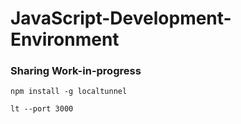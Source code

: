 # JavaScript-Development-Environment

### Sharing Work-in-progress  
`npm install -g localtunnel`  

`lt --port 3000`
